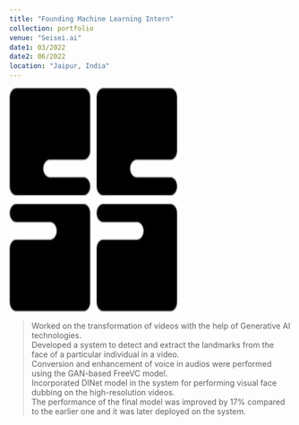 ```yaml
---
title: "Founding Machine Learning Intern"
collection: portfolio
venue: "Seisei.ai"
date1: 03/2022
date2: 06/2022
location: "Jaipur, India"
---
```


<img src='/images/seisei_ai.jpg' width=300 height=400><br/>

>Worked on the transformation of videos with the help of Generative AI technologies.      
>Developed a system to detect and extract the landmarks from the face of a particular individual in a video.  
>Conversion and enhancement of voice in audios were performed using the GAN-based FreeVC model.    
>Incorporated DINet model in the system for performing visual face dubbing on the high-resolution videos.      
>The performance of the final model was improved by 17% compared to the earlier one and it was later deployed on the system.
